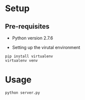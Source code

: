 # Setup

## Pre-requisites
- Python version 2.7.6

- Setting up the virutal environment
```
pip install virtualenv
virtualenv venv
```

# Usage
```
python server.py
```